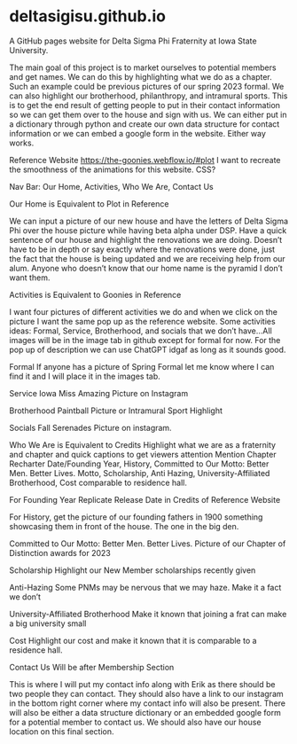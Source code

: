 # deltasigisu.github.io
A GitHub pages website for Delta Sigma Phi Fraternity at Iowa State University.


The main goal of this project is to market ourselves to potential members and get names. We can do this by highlighting what we do as a chapter. Such an example could be previous pictures of our spring 2023 formal. We can also highlight our brotherhood, philanthropy, and intramural sports. This is to get the end result of getting people to put in their contact information so we can get them over to the house and sign with us. We can either put in a dictionary through python and create our own data structure for contact information or we can embed a google form in the website. Either way works. 



Reference Website
https://the-goonies.webflow.io/#plot
I want to recreate the smoothness of the animations for this website. CSS? 

Nav Bar: Our Home, Activities, Who We Are, Contact Us





Our Home is Equivalent to Plot in Reference 

We can input a picture of our new house and have the letters of Delta Sigma Phi over the house picture while having beta alpha under DSP. Have a quick sentence of our house and highlight the renovations we are doing. Doesn’t have to be in depth or say exactly where the renovations were done, just the fact that the house is being updated and we are receiving help from our alum. Anyone who doesn’t know that our home name is the pyramid I don’t want them. 






Activities is Equivalent to Goonies in Reference

I want four pictures of different activities we do and when we click on the picture I want the same pop up as the reference website. Some activities ideas: Formal, Service, Brotherhood, and socials that we don’t have…All images will be in the image tab in github except for formal for now. For the pop up of description we can use ChatGPT idgaf as long as it sounds good. 

Formal
If anyone has a picture of Spring Formal let me know where I can find it and I will place it in the images tab. 

Service
Iowa Miss Amazing Picture on Instagram 

Brotherhood
Paintball Picture or Intramural Sport Highlight 

Socials 
Fall Serenades Picture on instagram.





Who We Are is Equivalent to Credits
Highlight what we are as a fraternity and chapter and quick captions to get viewers attention
Mention Chapter Recharter Date/Founding Year, History, Committed to Our Motto: Better Men. Better Lives. Motto, Scholarship, Anti Hazing, University-Affiliated Brotherhood, Cost comparable to residence hall. 

For Founding Year Replicate Release Date in Credits of Reference Website


For History, get the picture of our founding fathers in 1900 something showcasing them in front of the house. The one in the big den. 

Committed to Our Motto: Better Men. Better Lives. 
Picture of our Chapter of Distinction awards for 2023


Scholarship 
Highlight our New Member scholarships recently given 

Anti-Hazing
Some PNMs may be nervous that we may haze. Make it a fact we don’t

University-Affiliated Brotherhood
Make it known that joining a frat can make a big university small 

Cost
Highlight our cost and make it known that it is comparable to a residence hall. 






Contact Us Will be after Membership Section 

This is where I will put my contact info along with Erik as there should be two people they can contact. They should also have a link to our instagram in the bottom right corner where my contact info will also be present. There will also be either a data structure dictionary or an embedded google form for a potential member to contact us. We should also have our house location on this final section. 






